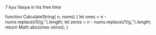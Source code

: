 7 kyu
Vasya in his free time

function CalculateString( n,  nums)
{
  let ones =  n - nums.replace(/0/g,'').length;
  let zeros =  n - nums.replace(/1/g,'').length;
  return Math.abs(ones-zeros);
}
